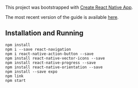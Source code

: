 This project was bootstrapped with [Create React Native App](https://github.com/react-community/create-react-native-app).

The most recent version of the guide is available [here](https://github.com/react-community/create-react-native-app/blob/master/react-native-scripts/template/README.md).

## Installation and Running
```
npm install
npm i --save react-navigation
npm i react-native-action-button --save
npm install react-native-vector-icons --save
npm install react-native-progress --save
npm install react-native-orientation --save
npm install --save expo
npm link
npm start
```

